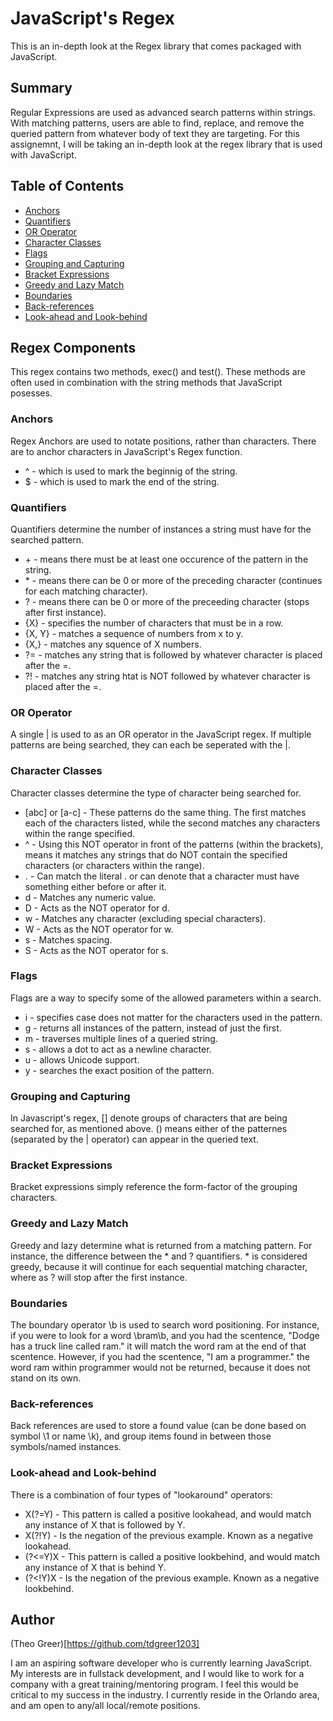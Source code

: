 # JavaScript's Regex

This is an in-depth look at the Regex library that comes packaged with JavaScript. 

## Summary

Regular Expressions are used as advanced search patterns within strings. With matching patterns, users are able to find, replace, and remove the queried pattern from whatever body of text they are targeting. For this assignemnt, I will be taking an in-depth look at the regex library that is used with JavaScript. 

## Table of Contents

- [Anchors](#anchors)
- [Quantifiers](#quantifiers)
- [OR Operator](#or-operator)
- [Character Classes](#character-classes)
- [Flags](#flags)
- [Grouping and Capturing](#grouping-and-capturing)
- [Bracket Expressions](#bracket-expressions)
- [Greedy and Lazy Match](#greedy-and-lazy-match)
- [Boundaries](#boundaries)
- [Back-references](#back-references)
- [Look-ahead and Look-behind](#look-ahead-and-look-behind)

## Regex Components
This regex contains two methods, exec() and test(). These methods are often used in combination with the string methods that JavaScript posesses. 

### Anchors
Regex Anchors are used to notate positions, rather than characters. There are to anchor characters in JavaScript's Regex function. 
- ^ - which is used to mark the beginnig of the string.
- $ - which is used to mark the end of the string.

### Quantifiers
Quantifiers determine the number of instances a string must have for the searched pattern. 
- \+ - means there must be at least one occurence of the pattern in the string.
- \* - means there can be 0 or more of the preceding character (continues for each matching character).
- ? - means there can be 0 or more of the preceeding character (stops after first instance).
- {X} - specifies the number of characters that must be in a row. 
- {X, Y} - matches a sequence of numbers from x to y. 
- {X,} - matches any squence of X numbers. 
- ?= - matches any string that is followed by whatever character is placed after the =. 
- ?! - matches any string htat is NOT followed by whatever character is placed after the =. 

### OR Operator
A single | is used to as an OR operator in the JavaScript regex. If multiple patterns are being searched, they can each be seperated with the |. 

### Character Classes
Character classes determine the type of character being searched for.
- [abc] or [a-c] - These patterns do the same thing. The first matches each of the characters listed, while the second matches any characters within the range specified. 
- ^ - Using this NOT operator in front of the patterns (within the brackets), means it matches any strings that do NOT contain the specified characters (or characters within the range).
- . - Can match the literal . or can denote that a character must have something either before or after it. 
- d - Matches any numeric value. 
- D - Acts as the NOT operator for d. 
- w - Matches any character (excluding special characters).
- W - Acts as the NOT operator for w.
- s - Matches spacing.
- S - Acts as the NOT operator for s.

### Flags
Flags are a way to specify some of the allowed parameters within a search. 
- i - specifies case does not matter for the characters used in the pattern.
- g - returns all instances of the pattern, instead of just the first.
- m - traverses multiple lines of a queried string.
- s - allows a dot to act as a newline character.
- u - allows Unicode support.
- y - searches the exact position of the pattern.

### Grouping and Capturing
In Javascript's regex, [] denote groups of characters that are being searched for, as mentioned above. () means either of the patternes (separated by the | operator) can appear in the queried text. 

### Bracket Expressions
Bracket expressions simply reference the form-factor of the grouping characters. 

### Greedy and Lazy Match
Greedy and lazy determine what is returned from a matching pattern. For instance, the difference between the * and ? quantifiers. * is considered greedy, because it will continue for each sequential matching character, where as ? will stop after the first instance. 

### Boundaries
The boundary operator \b is used to search word positioning. For instance, if you were to look for a word \bram\b, and you had the scentence, "Dodge has a truck line called ram." it will match the word ram at the end of that scentence. However, if you had the scentence, "I am a programmer." the word ram within programmer would not be returned, because it does not stand on its own. 

### Back-references
Back references are used to store a found value (can be done based on symbol \1 or name \k), and group items found in between those symbols/named instances. 

### Look-ahead and Look-behind
There is a combination of four types of "lookaround" operators:
- X(?=Y) - This pattern is called a positive lookahead, and would match any instance of X that is followed by Y.
- X(?!Y) - Is the negation of the previous example. Known as a negative lookahead.
- (?<=Y)X - This pattern is called a positive lookbehind, and would match any instance of X that is behind Y. 
- (?<!Y)X - Is the negation of the previous example. Known as a negative lookbehind. 

## Author
(Theo Greer)[https://github.com/tdgreer1203]

I am an aspiring software developer who is currently learning JavaScript. My interests are in fullstack development, and I would like to work for a company with a great training/mentoring program. I feel this would be critical to my success in the industry. I currently reside in the Orlando area, and am open to any/all local/remote positions. 
